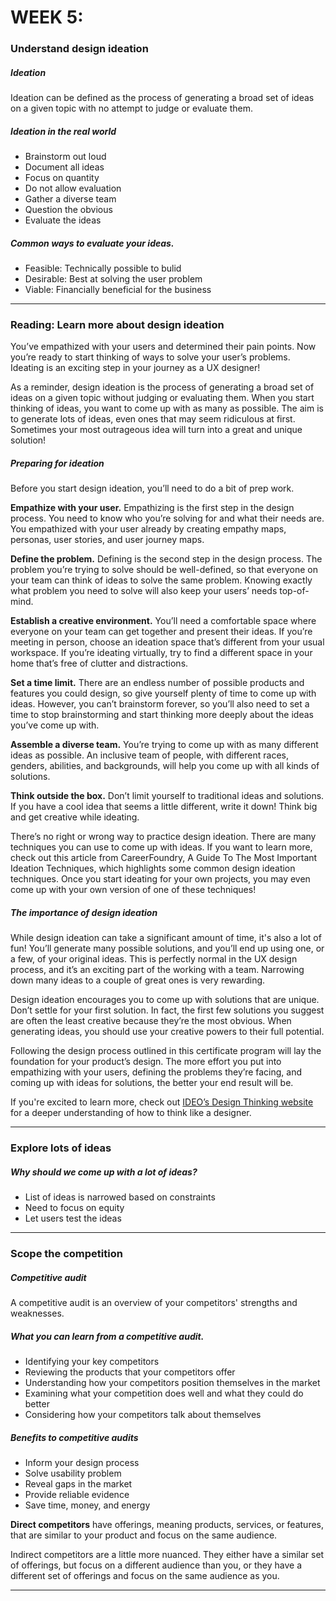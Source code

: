 # WEEK 5: 

### Understand design ideation

##### Ideation 
Ideation can be defined as the process of generating a broad set of ideas on a given topic with no attempt to judge or evaluate them.

##### Ideation in the real world 

- Brainstorm out loud 
- Document all ideas 
- Focus on quantity 
- Do not allow evaluation
- Gather a diverse team 
- Question the obvious 
- Evaluate the ideas 

##### Common ways to evaluate your ideas.

- Feasible: Technically possible to bulid 
- Desirable: Best at solving the user problem 
- Viable: Financially beneficial for the business 

---

### Reading: Learn more about design ideation

You’ve empathized with your users and determined their pain points. Now you’re ready to start thinking of ways to solve your user’s problems. Ideating is an exciting step in your journey as a UX designer! 

As a reminder, design ideation is the process of generating a broad set of ideas on a given topic without judging or evaluating them. When you start thinking of ideas, you want to come up with as many as possible. The aim is to generate lots of ideas, even ones that may seem ridiculous at first. Sometimes your most outrageous idea will turn into a great and unique solution!

##### Preparing for ideation
Before you start design ideation, you’ll need to do a bit of prep work.

**Empathize with your user.** Empathizing is the first step in the design process. You need to know who you’re solving for and what their needs are. You empathized with your user already by creating empathy maps, personas, user stories, and user journey maps. 

**Define the problem.** Defining is the second step in the design process. The problem you’re trying to solve should be well-defined, so that everyone on your team can think of ideas to solve the same problem. Knowing exactly what problem you need to solve will also keep your users’ needs top-of-mind.

**Establish a creative environment.** You’ll need a comfortable space where everyone on your team can get together and present their ideas. If you’re meeting in person, choose an ideation space that’s different from your usual workspace. If you’re ideating virtually, try to find a different space in your home that’s free of clutter and distractions.

**Set a time limit.** There are an endless number of possible products and features you could design, so give yourself plenty of time to come up with ideas. However, you can’t brainstorm forever, so you’ll also need to set a time to stop brainstorming and start thinking more deeply about the ideas you’ve come up with.

**Assemble a diverse team.** You’re trying to come up with as many different ideas as possible. An inclusive team of people, with different races, genders, abilities, and backgrounds, will help you come up with all kinds of solutions.

**Think outside the box.** Don’t limit yourself to traditional ideas and solutions. If you have a cool idea that seems a little different, write it down! Think big and get creative while ideating. 

There’s no right or wrong way to practice design ideation. There are many techniques you can use to come up with ideas. If you want to learn more, check out this article from CareerFoundry, A Guide To The Most Important Ideation Techniques, which highlights some common design ideation techniques. Once you start ideating for your own projects, you may even come up with your own version of one of these techniques!

##### The importance of design ideation

While design ideation can take a significant amount of time, it's also a lot of fun! You’ll generate many possible solutions, and you’ll end up using one, or a few, of your original ideas. This is perfectly normal in the UX design process, and it’s an exciting part of the working with a team. Narrowing down many ideas to a couple of great ones is very rewarding.

Design ideation encourages you to come up with solutions that are unique. Don’t settle for your first solution. In fact, the first few solutions you suggest are often the least creative because they’re the most obvious. When generating ideas, you should use your creative powers to their full potential.

Following the design process outlined in this certificate program will lay the foundation for your product’s design. The more effort you put into empathizing with your users, defining the problems they’re facing, and coming up with ideas for solutions, the better your end result will be. 

If you're excited to learn more, check out [IDEO’s Design Thinking website](https://designthinking.ideo.com/) for a deeper understanding of how to think like a designer. 

---

### Explore lots of ideas

##### Why should we come up with a lot of ideas? 

- List of ideas is narrowed based on constraints 
- Need to focus on equity 
- Let users test the ideas 

---
### Scope the competition 
##### Competitive audit
A competitive audit is an overview of your competitors' strengths and weaknesses.

##### What you can learn from a competitive audit.
- Identifying your key competitors 
- Reviewing the products that your competitors offer
- Understanding how your competitors position themselves in the market 
- Examining what your competition does well and what they could do better 
- Considering how your competitors talk about themselves 

##### Benefits to competitive audits 

- Inform your design process
- Solve usability problem 
- Reveal gaps in the market 
- Provide reliable evidence 
- Save time, money, and energy 

**Direct competitors** have offerings, meaning products, services, or features, that are similar to your product and focus on the same audience.

Indirect competitors are a little more nuanced. They either have a similar set of offerings, but focus on a different audience than you, or they have a different set of offerings and focus on the same audience as you.

---














